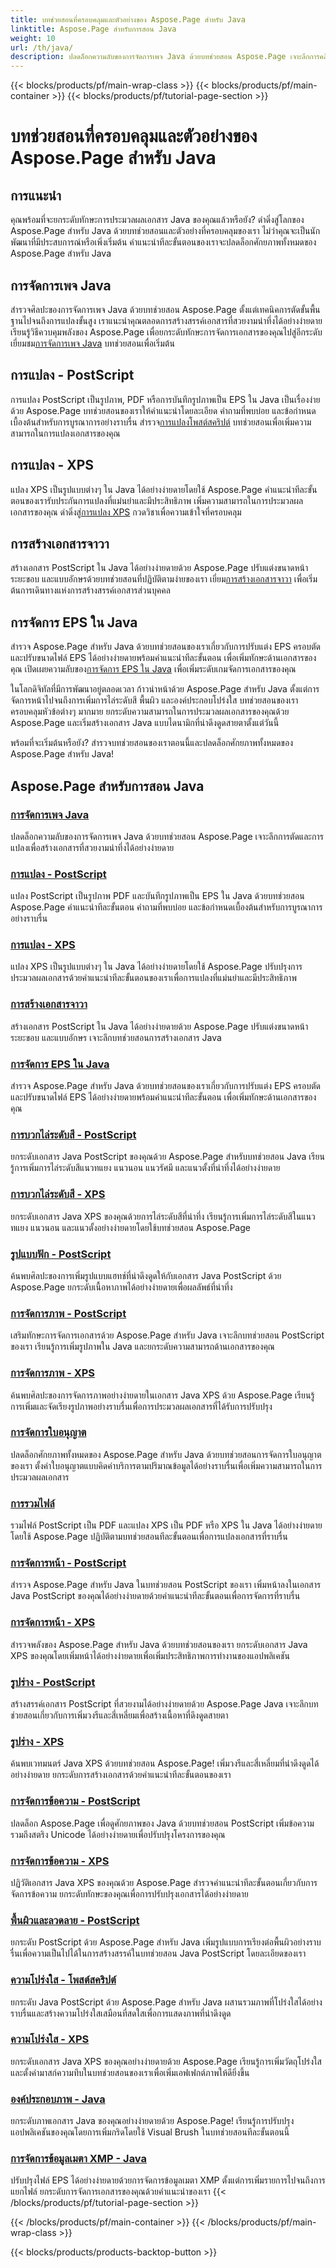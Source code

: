 ```yaml
---
title: บทช่วยสอนที่ครอบคลุมและตัวอย่างของ Aspose.Page สำหรับ Java
linktitle: Aspose.Page สำหรับการสอน Java
weight: 10
url: /th/java/
description: ปลดล็อกความลับของการจัดการเพจ Java ด้วยบทช่วยสอน Aspose.Page เจาะลึกการคลิป การแปลง และอื่นๆ อีกมากมายเพื่อเอกสารที่สวยงามสะดุดตาได้อย่างง่ายดาย
---
```


{{< blocks/products/pf/main-wrap-class >}}
{{< blocks/products/pf/main-container >}}
{{< blocks/products/pf/tutorial-page-section >}}

# บทช่วยสอนที่ครอบคลุมและตัวอย่างของ Aspose.Page สำหรับ Java

## การแนะนำ

คุณพร้อมที่จะยกระดับทักษะการประมวลผลเอกสาร Java ของคุณแล้วหรือยัง? ดำดิ่งสู่โลกของ Aspose.Page สำหรับ Java ด้วยบทช่วยสอนและตัวอย่างที่ครอบคลุมของเรา ไม่ว่าคุณจะเป็นนักพัฒนาที่มีประสบการณ์หรือเพิ่งเริ่มต้น คำแนะนำทีละขั้นตอนของเราจะปลดล็อกศักยภาพทั้งหมดของ Aspose.Page สำหรับ Java

## การจัดการเพจ Java
 สำรวจศิลปะของการจัดการเพจ Java ด้วยบทช่วยสอน Aspose.Page ตั้งแต่เทคนิคการตัดขั้นพื้นฐานไปจนถึงการแปลงขั้นสูง เราแนะนำคุณตลอดการสร้างสรรค์เอกสารที่สวยงามน่าทึ่งได้อย่างง่ายดาย เรียนรู้วิธีควบคุมพลังของ Aspose.Page เพื่อยกระดับทักษะการจัดการเอกสารของคุณไปสู่อีกระดับ เยี่ยมชม[การจัดการเพจ Java](./page-manipulation/) บทช่วยสอนเพื่อเริ่มต้น

## การแปลง - PostScript
 การแปลง PostScript เป็นรูปภาพ, PDF หรือการบันทึกรูปภาพเป็น EPS ใน Java เป็นเรื่องง่ายด้วย Aspose.Page บทช่วยสอนของเราให้คำแนะนำโดยละเอียด คำถามที่พบบ่อย และข้อกำหนดเบื้องต้นสำหรับการบูรณาการอย่างราบรื่น สำรวจ[การแปลงโพสต์สคริปต์](./postscript-conversion/) บทช่วยสอนเพื่อเพิ่มความสามารถในการแปลงเอกสารของคุณ

## การแปลง - XPS
แปลง XPS เป็นรูปแบบต่างๆ ใน Java ได้อย่างง่ายดายโดยใช้ Aspose.Page คำแนะนำทีละขั้นตอนของเรารับประกันการแปลงที่แม่นยำและมีประสิทธิภาพ เพิ่มความสามารถในการประมวลผลเอกสารของคุณ ดำดิ่งสู่[การแปลง XPS](./xps-conversion/) กวดวิชาเพื่อความเข้าใจที่ครอบคลุม

## การสร้างเอกสารจาวา
 สร้างเอกสาร PostScript ใน Java ได้อย่างง่ายดายด้วย Aspose.Page ปรับแต่งขนาดหน้า ระยะขอบ และแบบอักษรด้วยบทช่วยสอนที่ปฏิบัติตามง่ายของเรา เยี่ยม[การสร้างเอกสารจาวา](./document-creation/) เพื่อเริ่มต้นการเดินทางแห่งการสร้างสรรค์เอกสารส่วนบุคคล

## การจัดการ EPS ใน Java
 สำรวจ Aspose.Page สำหรับ Java ด้วยบทช่วยสอนของเราเกี่ยวกับการปรับแต่ง EPS ครอบตัดและปรับขนาดไฟล์ EPS ได้อย่างง่ายดายพร้อมคำแนะนำทีละขั้นตอน เพื่อเพิ่มทักษะด้านเอกสารของคุณ เปิดเผยความลับของ[การจัดการ EPS ใน Java](./manipulation-eps/) เพื่อเพิ่มระดับเกมจัดการเอกสารของคุณ

ในโลกดิจิทัลที่มีการพัฒนาอยู่ตลอดเวลา ก้าวนำหน้าด้วย Aspose.Page สำหรับ Java ตั้งแต่การจัดการหน้าไปจนถึงการเพิ่มการไล่ระดับสี พื้นผิว และองค์ประกอบโปร่งใส บทช่วยสอนของเราครอบคลุมหัวข้อต่างๆ มากมาย ยกระดับความสามารถในการประมวลผลเอกสารของคุณด้วย Aspose.Page และเริ่มสร้างเอกสาร Java แบบไดนามิกที่น่าดึงดูดสายตาตั้งแต่วันนี้

พร้อมที่จะเริ่มต้นหรือยัง? สำรวจบทช่วยสอนของเราตอนนี้และปลดล็อกศักยภาพทั้งหมดของ Aspose.Page สำหรับ Java!
## Aspose.Page สำหรับการสอน Java
### [การจัดการเพจ Java](./page-manipulation/)
ปลดล็อกความลับของการจัดการเพจ Java ด้วยบทช่วยสอน Aspose.Page เจาะลึกการตัดและการแปลงเพื่อสร้างเอกสารที่สวยงามน่าทึ่งได้อย่างง่ายดาย
### [การแปลง - PostScript](./postscript-conversion/)
แปลง PostScript เป็นรูปภาพ PDF และบันทึกรูปภาพเป็น EPS ใน Java ด้วยบทช่วยสอน Aspose.Page คำแนะนำทีละขั้นตอน คำถามที่พบบ่อย และข้อกำหนดเบื้องต้นสำหรับการบูรณาการอย่างราบรื่น
### [การแปลง - XPS](./xps-conversion/)
แปลง XPS เป็นรูปแบบต่างๆ ใน Java ได้อย่างง่ายดายโดยใช้ Aspose.Page ปรับปรุงการประมวลผลเอกสารด้วยคำแนะนำทีละขั้นตอนของเราเพื่อการแปลงที่แม่นยำและมีประสิทธิภาพ
### [การสร้างเอกสารจาวา](./document-creation/)
สร้างเอกสาร PostScript ใน Java ได้อย่างง่ายดายด้วย Aspose.Page ปรับแต่งขนาดหน้า ระยะขอบ และแบบอักษร เจาะลึกบทช่วยสอนการสร้างเอกสาร Java 
### [การจัดการ EPS ใน Java](./manipulation-eps/)
สำรวจ Aspose.Page สำหรับ Java ด้วยบทช่วยสอนของเราเกี่ยวกับการปรับแต่ง EPS ครอบตัดและปรับขนาดไฟล์ EPS ได้อย่างง่ายดายพร้อมคำแนะนำทีละขั้นตอน เพื่อเพิ่มทักษะด้านเอกสารของคุณ
### [การบวกไล่ระดับสี - PostScript](./postscript-gradient-addition/)
ยกระดับเอกสาร Java PostScript ของคุณด้วย Aspose.Page สำหรับบทช่วยสอน Java เรียนรู้การเพิ่มการไล่ระดับสีแนวทแยง แนวนอน แนวรัศมี และแนวตั้งที่น่าทึ่งได้อย่างง่ายดาย
### [การบวกไล่ระดับสี - XPS](./xps-gradient-addition/)
ยกระดับเอกสาร Java XPS ของคุณด้วยการไล่ระดับสีที่น่าทึ่ง เรียนรู้การเพิ่มการไล่ระดับสีในแนวทแยง แนวนอน และแนวตั้งอย่างง่ายดายโดยใช้บทช่วยสอน Aspose.Page
### [รูปแบบฟัก - PostScript](./postscript-hatch-patterns/)
ค้นพบศิลปะของการเพิ่มรูปแบบแฮทช์ที่น่าดึงดูดให้กับเอกสาร Java PostScript ด้วย Aspose.Page ยกระดับเนื้อหาภาพได้อย่างง่ายดายเพื่อผลลัพธ์ที่น่าทึ่ง
### [การจัดการภาพ - PostScript](./postscript-image-manipulation/)
เสริมทักษะการจัดการเอกสารด้วย Aspose.Page สำหรับ Java เจาะลึกบทช่วยสอน PostScript ของเรา เรียนรู้การเพิ่มรูปภาพใน Java และยกระดับความสามารถด้านเอกสารของคุณ
### [การจัดการภาพ - XPS](./xps-image-manipulation/)
ค้นพบศิลปะของการจัดการภาพอย่างง่ายดายในเอกสาร Java XPS ด้วย Aspose.Page เรียนรู้การเพิ่มและจัดเรียงรูปภาพอย่างราบรื่นเพื่อการประมวลผลเอกสารที่ได้รับการปรับปรุง
### [การจัดการใบอนุญาต](./license-management/)
ปลดล็อกศักยภาพทั้งหมดของ Aspose.Page สำหรับ Java ด้วยบทช่วยสอนการจัดการใบอนุญาตของเรา ตั้งค่าใบอนุญาตแบบคิดค่าบริการตามปริมาณข้อมูลได้อย่างราบรื่นเพื่อเพิ่มความสามารถในการประมวลผลเอกสาร
### [การรวมไฟล์](./file-merging/)
รวมไฟล์ PostScript เป็น PDF และแปลง XPS เป็น PDF หรือ XPS ใน Java ได้อย่างง่ายดายโดยใช้ Aspose.Page ปฏิบัติตามบทช่วยสอนทีละขั้นตอนเพื่อการแปลงเอกสารที่ราบรื่น
### [การจัดการหน้า - PostScript](./postscript-page-manipulation/)
สำรวจ Aspose.Page สำหรับ Java ในบทช่วยสอน PostScript ของเรา เพิ่มหน้าลงในเอกสาร Java PostScript ของคุณได้อย่างง่ายดายด้วยคำแนะนำทีละขั้นตอนเพื่อการจัดการที่ราบรื่น
### [การจัดการหน้า - XPS](./xps-page-manipulation/)
สำรวจพลังของ Aspose.Page สำหรับ Java ด้วยบทช่วยสอนของเรา ยกระดับเอกสาร Java XPS ของคุณโดยเพิ่มหน้าได้อย่างง่ายดายเพื่อเพิ่มประสิทธิภาพการทำงานของแอปพลิเคชัน
### [รูปร่าง - PostScript](./postscript-shapes/)
สร้างสรรค์เอกสาร PostScript ที่สวยงามได้อย่างง่ายดายด้วย Aspose.Page Java เจาะลึกบทช่วยสอนเกี่ยวกับการเพิ่มวงรีและสี่เหลี่ยมเพื่อสร้างเนื้อหาที่ดึงดูดสายตา
### [รูปร่าง - XPS](./xps-shapes/)
ค้นพบเวทมนตร์ Java XPS ด้วยบทช่วยสอน Aspose.Page! เพิ่มวงรีและสี่เหลี่ยมที่น่าดึงดูดได้อย่างง่ายดาย ยกระดับการสร้างเอกสารด้วยคำแนะนำทีละขั้นตอนของเรา
### [การจัดการข้อความ - PostScript](./postscript-text-manipulation/)
ปลดล็อก Aspose.Page เพื่อดูศักยภาพของ Java ด้วยบทช่วยสอน PostScript เพิ่มข้อความ รวมถึงสตริง Unicode ได้อย่างง่ายดายเพื่อปรับปรุงโครงการของคุณ
### [การจัดการข้อความ - XPS](./xps-text-manipulation/)
ปฏิวัติเอกสาร Java XPS ของคุณด้วย Aspose.Page สำรวจคำแนะนำทีละขั้นตอนเกี่ยวกับการจัดการข้อความ ยกระดับทักษะของคุณเพื่อการปรับปรุงเอกสารได้อย่างง่ายดาย
### [พื้นผิวและลวดลาย - PostScript](./postscript-texture-patterns/)
ยกระดับ PostScript ด้วย Aspose.Page สำหรับ Java เพิ่มรูปแบบการเรียงต่อพื้นผิวอย่างราบรื่นเพื่อความเป็นไปได้ในการสร้างสรรค์ในบทช่วยสอน Java PostScript โดยละเอียดของเรา
### [ความโปร่งใส - โพสต์สคริปต์](./postscript-transparency/)
ยกระดับ Java PostScript ด้วย Aspose.Page สำหรับ Java ผสานรวมภาพที่โปร่งใสได้อย่างราบรื่นและสร้างความโปร่งใสเสมือนที่สดใสเพื่อการแสดงภาพที่น่าดึงดูด
### [ความโปร่งใส - XPS](./xps-transparency/)
ยกระดับเอกสาร Java XPS ของคุณอย่างง่ายดายด้วย Aspose.Page เรียนรู้การเพิ่มวัตถุโปร่งใสและตั้งค่ามาสก์ความทึบในบทช่วยสอนของเราเพื่อเพิ่มเอฟเฟกต์ภาพให้ดียิ่งขึ้น
### [องค์ประกอบภาพ - Java](./visual-elements/)
ยกระดับภาพเอกสาร Java ของคุณอย่างง่ายดายด้วย Aspose.Page! เรียนรู้การปรับปรุงแอปพลิเคชันของคุณโดยการเพิ่มกริดโดยใช้ Visual Brush ในบทช่วยสอนทีละขั้นตอนนี้
### [การจัดการข้อมูลเมตา XMP - Java](./xmp-metadata-manipulation/)
ปรับปรุงไฟล์ EPS ได้อย่างง่ายดายด้วยการจัดการข้อมูลเมตา XMP ตั้งแต่การเพิ่มรายการไปจนถึงการแยกไฟล์ ยกระดับการจัดการเอกสารของคุณด้วยคำแนะนำของเรา
{{< /blocks/products/pf/tutorial-page-section >}}

{{< /blocks/products/pf/main-container >}}
{{< /blocks/products/pf/main-wrap-class >}}

{{< blocks/products/products-backtop-button >}}
